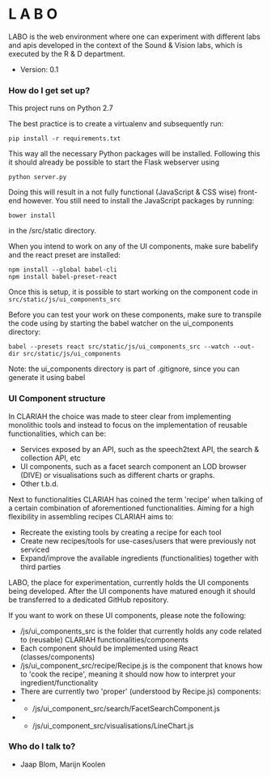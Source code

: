 # L A B O

LABO is the web environment where one can experiment with different labs and apis developed in the context of the Sound & Vision labs, which is executed by the R & D department.

* Version: 0.1

### How do I get set up? ###

This project runs on Python 2.7

The best practice is to create a virtualenv and subsequently run:

```
pip install -r requirements.txt
```

This way all the necessary Python packages will be installed. Following this it should already be possible to start the Flask webserver using

```
python server.py
```

Doing this will result in a not fully functional (JavaScript & CSS wise) front-end however. You still need to install the JavaScript packages by running:

```
bower install
```

in the /src/static directory.

When you intend to work on any of the UI components, make sure babelify and the react preset are installed:

```
npm install --global babel-cli
npm install babel-preset-react
```

Once this is setup, it is possible to start working on the component code in `src/static/js/ui_components_src`

Before you can test your work on these components, make sure to transpile the code using by starting the babel watcher on the ui_components directory:

```
babel --presets react src/static/js/ui_components_src --watch --out-dir src/static/js/ui_components
```

Note: the ui_components directory is part of .gitignore, since you can generate it using babel


### UI Component structure

In CLARIAH the choice was made to steer clear from implementing monolithic tools and instead to focus on the implementation of
reusable functionalities, which can be:

* Services exposed by an API, such as the speech2text API, the search & collection API, etc
* UI components, such as a facet search component an LOD browser (DIVE) or visualisations such as different charts or graphs.
* Other t.b.d.

Next to functionalities CLARIAH has coined the term 'recipe' when talking of a certain combination of aforementioned functionalities.
Aiming for a high flexibility in assembling recipes CLARIAH aims to:

* Recreate the existing tools by creating a recipe for each tool
* Create new recipes/tools for use-cases/users that were previously not serviced
* Expand/improve the available ingredients (functionalities) together with third parties

LABO, the place for experimentation, currently holds the UI components being developed. After the UI components have matured enough it
should be transferred to a dedicated GitHub repository.

If you want to work on these UI components, please note the following:

* /js/ui_components_src is the folder that currently holds any code related to (reusable) CLARIAH functionalities/components
* Each component should be implemented using React (classes/components)
* /js/ui_component_src/recipe/Recipe.js is the component that knows how to 'cook the recipe', meaning it should now how to interpret your ingredient/functionality
* There are currently two 'proper' (understood by Recipe.js) components:
* * /js/ui_component_src/search/FacetSearchComponent.js
* * /js/ui_component_src/visualisations/LineChart.js



### Who do I talk to? ###

* Jaap Blom, Marijn Koolen